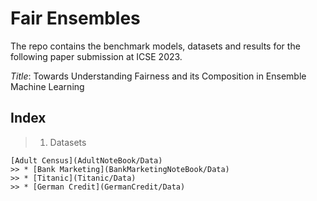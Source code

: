 # Fair Ensembles
The repo contains the benchmark models, datasets and results for the following paper submission at ICSE 2023.

*Title*: Towards Understanding Fairness and its Composition in Ensemble Machine Learning

## Index

> 1. Datasets
	
	[Adult Census](AdultNoteBook/Data)
	>> * [Bank Marketing](BankMarketingNoteBook/Data)
	>> * [Titanic](Titanic/Data)
	>> * [German Credit](GermanCredit/Data)